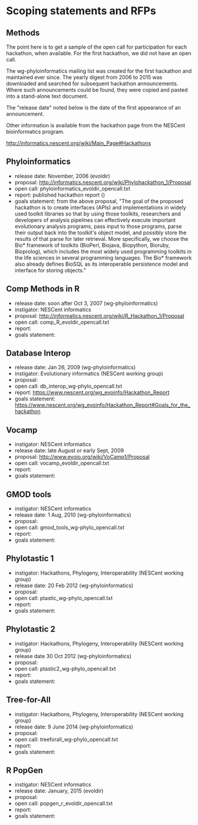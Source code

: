 # Scoping statements and RFPs 

## Methods 

The point here is to get a sample of the open call for participation for each hackathon, when available.  For the first hackathon, we did not have an open call.  

The wg-phyloinformatics mailing list was created for the first hackathon and maintained ever since.  The yearly digest from 2006 to 2015 was downloaded and searched for subsequent hackathon announcements.  Where such announcements could be found, they were copied and pasted into a stand-alone text document.  

The "release date" noted below is the date of the first appearance of an announcement. 

Other information is available from the hackathon page from the NESCent bioinformatics program.  

  http://informatics.nescent.org/wiki/Main_Page#Hackathons

## Phyloinformatics 

* release date: November, 2006 (evoldir)
* proposal: http://informatics.nescent.org/wiki/Phylohackathon_1/Proposal 
* open call: phyloinformatics_evoldir_opencall.txt
* report: published hackathon report ()
* goals statement: from the above proposal, "The goal of the proposed hackathon is to create interfaces (APIs) and implementations in widely used toolkit libraries so that by using those toolkits, researchers and developers of analysis pipelines can effectively execute important evolutionary analysis programs, pass input to those programs, parse their output back into the toolkit's object model, and possibly store the results of that parse for later retrieval.
More specifically, we choose the Bio* framework of toolkits (BioPerl, Biojava, Biopython, Bioruby, Bioprolog), which includes the most widely used programming toolkits in the life sciences in several programming languages. The Bio* framework also already defines BioSQL as its interoperable persistence model and interface for storing objects."

## Comp Methods in R

* release date: soon after Oct 3, 2007 (wg-phyloinformatics)
* instigator: NESCent informatics
* proposal: http://informatics.nescent.org/wiki/R_Hackathon_1/Proposal
* open call: comp_R_evoldir_opencall.txt
* report: 
* goals statement: 

## Database Interop

* release date: Jan 26, 2009 (wg-phyloinformatics)
* instigator: Evolutionary informatics (NESCent working group)
* proposal: 
* open call: db_interop_wg-phylo_opencall.txt
* report: https://www.nescent.org/wg_evoinfo/Hackathon_Report
* goals statement: https://www.nescent.org/wg_evoinfo/Hackathon_Report#Goals_for_the_hackathon

## Vocamp

* instigator: NESCent informatics
* release date: late August or early Sept, 2009
* proposal: http://www.evoio.org/wiki/VoCamp1/Proposal
* open call: vocamp_evoldir_opencall.txt
* report: 
* goals statement: 

## GMOD tools 

* instigator: NESCent informatics
* release date: 1 Aug, 2010 (wg-phyloinformatics)
* proposal: 
* open call: gmod_tools_wg-phylo_opencall.txt
* report: 
* goals statement: 

## Phylotastic 1

* instigator: Hackathons, Phylogeny, Interoperability (NESCent working group)
* release date: 20 Feb 2012 (wg-phyloinformatics)
* proposal: 
* open call: ptastic_wg-phylo_opencall.txt
* report: 
* goals statement: 

## Phylotastic 2

* instigator: Hackathons, Phylogeny, Interoperability (NESCent working group)
* release date 30 Oct 2012 (wg-phyloinformatics)
* proposal: 
* open call: ptastic2_wg-phylo_opencall.txt
* report: 
* goals statement: 

## Tree-for-All

* instigator: Hackathons, Phylogeny, Interoperability (NESCent working group)
* release date: 9 June 2014 (wg-phyloinformatics)
* proposal: 
* open call: treeforall_wg-phylo_opencall.txt
* report: 
* goals statement: 

## R PopGen

* instigator: NESCent informatics
* release date: January, 2015 (evoldir)
* proposal: 
* open call: popgen_r_evoldir_opencall.txt
* report: 
* goals statement: 

